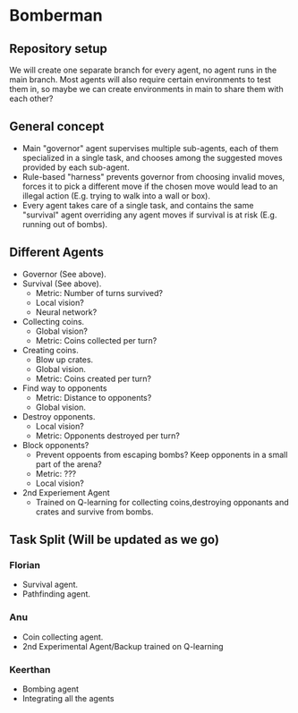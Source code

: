 # Bomberman
## Repository setup
We will create one separate branch for every agent, no agent runs in the main
branch.
Most agents will also require certain environments to test them in, so maybe we can
create environments in main to share them with each other?

## General concept
- Main "governor" agent supervises multiple sub-agents, each of them specialized
in a single task, and chooses among the suggested moves provided by each sub-agent.
- Rule-based "harness" prevents governor from choosing invalid moves, forces it to
pick a different move if the chosen move would lead to an illegal action (E.g.
trying to walk into a wall or box).
- Every agent takes care of a single task, and contains the same "survival" agent
overriding any agent moves if survival is at risk (E.g. running out of bombs).

## Different Agents
- Governor (See above).
- Survival (See above).
  - Metric: Number of turns survived?
  - Local vision?
  - Neural network?
- Collecting coins.
  - Global vision?
  - Metric: Coins collected per turn?
- Creating coins.
  - Blow up crates.
  - Global vision.
  - Metric: Coins created per turn?
- Find way to opponents
  - Metric: Distance to opponents?
  - Global vision.
- Destroy opponents.
  - Local vision?
  - Metric: Opponents destroyed per turn?
- Block opponents?
  - Prevent oppoents from escaping bombs? Keep opponents in a small part of the
arena?
  - Metric: ???
  - Local vision?
- 2nd Experiement Agent 
  - Trained on Q-learning for collecting coins,destroying opponants and crates and survive from bombs.

## Task Split (Will be updated as we go)
### Florian
- Survival agent.
- Pathfinding agent.

### Anu
- Coin collecting agent.
- 2nd Experimental Agent/Backup trained on Q-learning

### Keerthan
- Bombing agent
- Integrating all the agents
